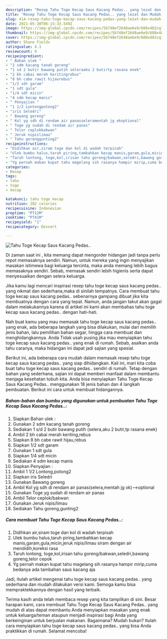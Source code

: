 ```yaml
---
description: "Resep Tahu Toge Kecap Saus Kacang Pedas.. yang lezat dan Mudah Dibuat"
title: "Resep Tahu Toge Kecap Saus Kacang Pedas.. yang lezat dan Mudah Dibuat"
slug: 414-resep-tahu-toge-kecap-saus-kacang-pedas-yang-lezat-dan-mudah-dibuat
date: 2021-05-30T06:15:33.549Z
image: https://img-global.cpcdn.com/recipes/5b748ef2648ae6e9/680x482cq70/tahu-toge-kecap-saus-kacang-pedas-foto-resep-utama.jpg
thumbnail: https://img-global.cpcdn.com/recipes/5b748ef2648ae6e9/680x482cq70/tahu-toge-kecap-saus-kacang-pedas-foto-resep-utama.jpg
cover: https://img-global.cpcdn.com/recipes/5b748ef2648ae6e9/680x482cq70/tahu-toge-kecap-saus-kacang-pedas-foto-resep-utama.jpg
author: Shane Fields
ratingvalue: 4.1
reviewcount: 9
recipeingredient:
- " Bahan ulek "
- "2 sdm kacang tanah goreng"
- "1 sd 2 butir bawang putih seleraaku 2 butirtp rasana enek"
- "2 bh cabai merah keritingrebus"
- "8 bh cabe rawit hijaurebus"
- "1/2 sdt garam"
- "1 sdt gula"
- "1/4 sdt micin"
- "4 sdm kecap manis"
- " Penyajian "
- "1 1/2 Lontongpotong2"
- "iris Seledri"
- " Bawang goreng"
- " Kol yg sdh di rendam air panasseleramentah jg okoptional"
- " Toge yg sudah di rendam air panas"
- " Telor ceplokbakwan"
- " Jeruk nipislimau"
- " Tahu gorenggunting2"
recipeinstructions:
- "Didihkan air,siram toge dan kol di wadah terpisah"
- "Ulek bumbu halus,taruh piring,tambahkan kecap manis,garam,gula,micin,jeruk nipis/limau siram dengan air mendidih,koreksi rasa"
- "Taruh lontong, toge,kol,irisan tahu goreng/bakwan,seledri,bawang goreng,telor cepok"
- "Yg pernah makan kupat tahu magelang sih rasanya hampir mirip,cuma bedanya ada tambahan saus kacang aja"
categories:
- Resep
tags:
- tahu
- toge
- kecap

katakunci: tahu toge kecap 
nutrition: 282 calories
recipecuisine: Indonesian
preptime: "PT12M"
cooktime: "PT41M"
recipeyield: "1"
recipecategory: Dessert

---
```



![Tahu Toge Kecap Saus Kacang Pedas..](https://img-global.cpcdn.com/recipes/5b748ef2648ae6e9/680x482cq70/tahu-toge-kecap-saus-kacang-pedas-foto-resep-utama.jpg)

Di zaman  saat ini , kita memang dapat mengorder hidangan jadi tanpa perlu repot memasaknya sendiri. Namun, untuk mereka yang ingin menyajikan masakan istimewa bagi keluarga tercinta, maka anda memang lebih bagus memasaknya sendiri. Sebab, memasak sendiri lebih higienis serta dapat menyesuaikan dengan selera keluarga.

Jika kamu lagi mencari inspirasi resep tahu toge kecap saus kacang pedas.. yang nikmat dan sederhana,maka di sinilah tempatnya. Cara membuat tahu toge kecap saus kacang pedas..  sebenarnya gampang dibuat jika kita membuatnya dengan cara yang tepat. Namun, anda jangan takut akan gagal dalam melakukannya 
karena di artikel ini kami akan membahas tahu toge kecap saus kacang pedas.. dengan hati-hati.  



Nah buat kamu yang mau memasak tahu toge kecap saus kacang pedas.. yang enak, ada beberapa langkah yang bisa dilakukan, mulai dari memilih jenis bahan, lalu pemilihan bahan segar, hingga cara membuat dan menghidangkannya. Anda Tidak usah pusing jika mau menyiapkan tahu toge kecap saus kacang pedas.. yang enak di rumah. Sebab, asalkan anda  tahu caranya, maka hidangan ini dapat jadi sajian yang spesial.

Berikut ini, ada beberapa cara mudah dalam memasak resep tahu toge kecap saus kacang pedas.. yang siap dihidangkan. Kali ini, mari kita coba buat tahu toge kecap saus kacang pedas.. sendiri di rumah. Tetap dengan bahan yang sederhana, sajian ini dapat memberi manfaat dalam membantu menjaga kesehatan tubuh kita. Anda bisa menyiapkan Tahu Toge Kecap Saus Kacang Pedas.. menggunakan 18 jenis bahan dan 4 langkah pembuatan. Berikut ini cara untuk membuat hidangannya.

<!--inarticleads1-->

##### Bahan-bahan dan bumbu yang digunakan untuk pembuatan Tahu Toge Kecap Saus Kacang Pedas..:

1. Siapkan  Bahan ulek :
1. Gunakan 2 sdm kacang tanah goreng
1. Sediakan 1 s/d 2 butir bawang putih (selera,aku 2 butir,tp rasana enek)
1. Ambil 2 bh cabai merah keriting,rebus
1. Siapkan 8 bh cabe rawit hijau,rebus
1. Siapkan 1/2 sdt garam
1. Gunakan 1 sdt gula
1. Siapkan 1/4 sdt micin
1. Sediakan 4 sdm kecap manis
1. Siapkan  Penyajian :
1. Ambil 1 1/2 Lontong,potong2
1. Siapkan iris Seledri
1. Gunakan  Bawang goreng
1. Ambil  Kol yg sdh di rendam air panas(selera,mentah jg ok)--&gt;optional
1. Gunakan  Toge yg sudah di rendam air panas
1. Ambil  Telor ceplok/bakwan
1. Gunakan  Jeruk nipis/limau
1. Sediakan  Tahu goreng,gunting2




<!--inarticleads2-->

##### Cara membuat Tahu Toge Kecap Saus Kacang Pedas..:

1. Didihkan air,siram toge dan kol di wadah terpisah
1. Ulek bumbu halus,taruh piring,tambahkan kecap manis,garam,gula,micin,jeruk nipis/limau siram dengan air mendidih,koreksi rasa
1. Taruh lontong, toge,kol,irisan tahu goreng/bakwan,seledri,bawang goreng,telor cepok
1. Yg pernah makan kupat tahu magelang sih rasanya hampir mirip,cuma bedanya ada tambahan saus kacang aja




Jadi, itulah artikel mengenai  tahu toge kecap saus kacang pedas..  yang sederhana dan mudah dilakukan versi kami. Semoga kamu bisa mempraktekkannya dengan hasil yang terbaik. 

Terima kasih anda telah membaca resep yang kita tampilkan di sini. Besar harapan kami, cara membuat  Tahu Toge Kecap Saus Kacang Pedas.. yang mudah di atas dapat membantu Anda menyiapkan masakan yang enak untuk keluarga/teman ataupun menjadi inspirasi bagi Anda yang berkeinginan untuk berjualan makanan. Bagaimana? Mudah bukan? Itulah cara menyiapkan tahu toge kecap saus kacang pedas.. yang bisa Anda praktikkan di rumah. Selamat mencoba!

